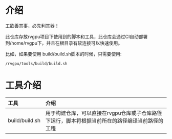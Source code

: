 # 介绍
工欲善其事，必先利其器！

此仓库存放rvgpu项目下使用到的脚本和工具，此仓库会通过CI自动部署到/home/rvgpu下，并且在根目录有软连接可以快速使用。

比如，如果要使用 build/build.sh脚本的时候，只需要使用:
```
/rvgpu/tools/build/build.sh
```


# 工具介绍

| 工具 | 介绍 |
|:-|:-|
| build/build.sh | 用于构建仓库，可以直接在rvgpu仓库或子仓库路径下运行，脚本将根据当前所在的路径编译当前路径的工程 |
